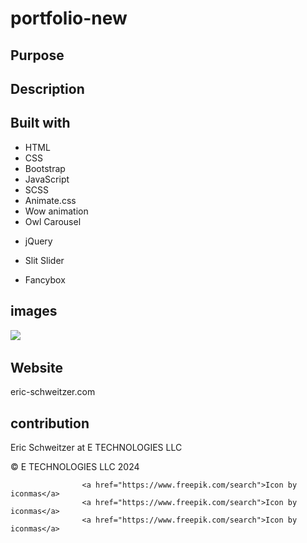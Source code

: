 # portfolio-new

## Purpose



## Description



## Built with

* HTML
* CSS
* Bootstrap
* JavaScript
* SCSS
* Animate.css
* Wow animation
* Owl Carousel

<!-- not sure these are used/ havent checked yet -->
* jQuery

* Slit Slider
* Fancybox 



## images

![](/img)
![]()
![]()
![]()
![]()


## Website
eric-schweitzer.com

## contribution
Eric Schweitzer at E TECHNOLOGIES LLC

&copy; E TECHNOLOGIES LLC 2024


<!-- NOTES -->

<!-- NEED TO DO -->

<!-- add resume added link to google docs. might want to use dropbox it loooks like there is a free plan-->
<!-- https://docs.google.com/document/d/1AOi6BgGAl8HNO5xbew_bpSUz0t-QJLAgqeDp45HgDdM/edit?usp=sharing  -->

<!-- spinner smaller than images on some screens -->

<!--  change header and footer on pages that will be using  -->

<!-- look into other tech for past present future section maybe not use the 2 overlaping images -->

<!--  scss....... study-->

<!--  read lecense txt... im not selling it so it should be fine and im going to change all of it $19 to delete bottom created by link in html -->

<!-- convert images if necissary https://squoosh.app/ make copy of images and put in folder. then take all of those images and drop into site-->








<!--  look into counterup, easing, tempusdominus, and waypoint all in lib folder not using counter up and they are all JS libraries-->




<!--  -->

<!-- SECTIONS -->


<!--  our projects sections will be link to my projects-->
<!--  not sure if i need team members section... what will i change it to?-->


<!-- THINGS DONE AND NEED TO REMEMBER -->
<!--  -->
<!-- changing index.html footer and header need to copy and paste to pages I use -->
<!-- I changed facts section to technologies  -->
<!-- old color B78D65 changing to #7091E6 in bootstrap.min.css  -->
<!-- changed root colors in scc and added secondary color -->


<!-- WOW ANIMATION  -->

<!-- data-wow-duration: Change the animation duration
data-wow-delay: Delay before the animation starts
data-wow-offset: Distance to start the animation (related to the browser bottom)
data-wow-iteration: Number of times the animation is repeated -->

<!-- Fade: wow fade
Slide: wow slide
Bounce: wow bounce
Rotate: wow rotate
Zoom: wow zoom
Flip: wow flip
Swing: wow swing
Pulse: wow pulse
RubberBand: wow rubberBand
Shake: wow shake
Tada: wow tada
Wobble: wow wobble
Jello: wow jello
BounceIn: wow bounceIn
BounceOut: wow bounceOut -->


<!-- <a href="https://www.flaticon.com/free-icons/sql" title="sql icons">Sql icons created by juicy_fish - Flaticon</a> -->
<!-- <a href="https://www.flaticon.com/free-icons/api" title="api icons">Api icons created by Freepik - Flaticon</a> -->
<!-- <a href="https://www.flaticon.com/free-icons/nosql" title="nosql icons">Nosql icons created by orvipixel - Flaticon</a> -->
<!--  <a href="https://www.flaticon.com/free-icons/database" title="database icons">Database icons created by phatplus - Flaticon</a>-->
<!-- <a href="https://www.flaticon.com/free-icons/react" title="react icons">React icons created by Freepik - Flaticon</a> -->
<!-- <a href="https://www.flaticon.com/free-icons/node-js" title="node js icons">Node js icons created by Freepik - Flaticon</a> -->
<!-- <a href="https://www.flaticon.com/free-icons/javascript" title="javascript icons">Javascript icons created by edt.im - Flaticon</a> -->
<!--  <a href="https://www.flaticon.com/free-icons/oriented" title="oriented icons">Oriented icons created by Smashicons - Flaticon</a>-->
<!--  <a href="https://www.flaticon.com/free-icons/programming" title="programming icons">Programming icons created by Ary Prasetyo - Flaticon</a>-->
<!--  <a href="https://www.flaticon.com/free-icons/html" title="html icons">Html icons created by Smartline - Flaticon</a>-->
<!--  <a href="https://www.freepik.com/search">Icon by Freepik</a>-->
<!--  <a href="https://www.freepik.com/search">Icon by Freepik</a>-->
<!--  <a href="https://www.freepik.com/search">Icon by Freepik</a>  -->
<!-- <a href="https://www.freepik.com/search">Icon by Freepik</a>-->
<!--  <a href="https://www.freepik.com/search">Icon by Freepik</a>-->
<!-- <a href="https://www.freepik.com/search">Icon by Freepik</a> -->

                    <a href="https://www.freepik.com/search">Icon by iconmas</a>  
                    <a href="https://www.freepik.com/search">Icon by iconmas</a>
                    <a href="https://www.freepik.com/search">Icon by iconmas</a>